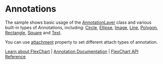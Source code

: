 Annotations
========================

The sample shows basic usage of the [AnnotationLayer](https://www.grapecity.com/wijmo/api/classes/wijmo_chart_annotation.annotationlayer.html) class and various built-in types of Annotations, including: [Circle](https://www.grapecity.com/wijmo/api/classes/wijmo_chart_annotation.circle.html), [Ellipse](https://www.grapecity.com/wijmo/api/classes/wijmo_chart_annotation.ellipse.html), [Image](https://www.grapecity.com/wijmo/api/classes/wijmo_chart_annotation.image.html), [Line](https://www.grapecity.com/wijmo/api/classes/wijmo_chart_annotation.line.html), [Polygon](https://www.grapecity.com/wijmo/api/classes/wijmo_chart_annotation.polygon.html), [Rectangle](https://www.grapecity.com/wijmo/api/classes/wijmo_chart_annotation.rectangle.html), [Square](https://www.grapecity.com/wijmo/api/classes/wijmo_chart_annotation.square.html) and [Text](https://www.grapecity.com/wijmo/api/classes/wijmo_chart_annotation.text.html).

You can use [attachment](https://www.grapecity.com/wijmo/api/classes/wijmo_chart_annotation.circle.html#attachment) property to set different attach types of annotation.

[Learn about FlexChart](https://www.grapecity.com/wijmo-flexchart) | [Annotation Documentation](https://www.grapecity.com/wijmo/docs/Topics/Chart/Advanced/Annotations) | [FlexChart API Reference](https://www.grapecity.com/wijmo/api/classes/wijmo_chart.flexchart.html)